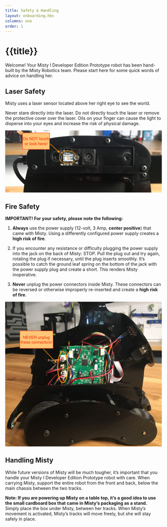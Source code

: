 ```yaml
---
title: Safety & Handling
layout: onboarding.hbs
columns: one
order: 1
---
```


# {{title}}

Welcome! Your Misty I Developer Edition Prototype robot has been hand-built by the Misty Robotics team. Please start here for some quick words of advice on handling her. 


## Laser Safety

Misty uses a laser sensor located above her right eye to see the world.

Never stare directly into the laser. Do not directly touch the laser or remove the protective cover over the laser. Oils on your finger can cause the light to disperse into your eyes and increase the risk of physical damage.

![Misty laser warning](../../../assets/images/do_not_touch_laser.jpg)


## Fire Safety

**IMPORTANT! For your safety, please note the following:**

1. **Always** use the power supply (12-volt, 3 Amp, **center positive**) that came with Misty. Using a differently configured power supply creates a **high risk of fire**.

2. If you encounter any resistance or difficulty plugging the power supply into the jack on the back of Misty: STOP. Pull the plug out and try again, rotating the plug if necessary, until the plug inserts smoothly. It’s possible to catch the ground leaf spring on the bottom of the jack with the power supply plug and create a short. This renders Misty inoperative.

3. **Never** unplug the power connectors inside Misty. These connectors can be reversed or otherwise improperly re-inserted and create a **high risk of fire**. 

![Internal power connectors](../../../assets/images/internal_power_connectors.jpg)


## Handling Misty

While future versions of Misty will be much tougher, it’s important that you handle your Misty I Developer Edition Prototype robot with care. When carrying Misty, support the entire robot from the front and back, below the main chassis between the two tracks.

**Note: If you are powering up Misty on a table top, it’s a good idea to use the small cardboard box that came in Misty’s packaging as a stand.** Simply place the box under Misty, between her tracks. When Misty’s movement is activated, Misty’s tracks will move freely, but she will stay safely in place.
